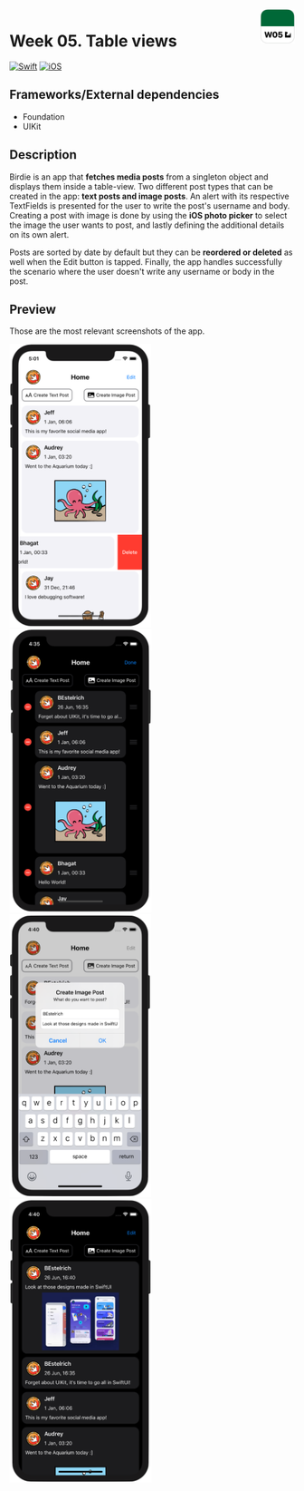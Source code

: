 <!-- Header -->
<img src="../Assets/W05_AppIcon.png" width="60" align="right"/>
<h1>Week 05. Table views</h1>

[![Swift](https://img.shields.io/badge/Swift-5.0-orange.svg?longCache=true&style=flat&logo=swift)](https://www.swift.org)
[![iOS](https://img.shields.io/badge/iOS-13.5+-lightgrey.svg?longCache=true&?style=flat&logo=apple)](https://developer.apple.com/ios/)


<!-- Body -->
## Frameworks/External dependencies
- Foundation
- UIKit


## Description
Birdie is an app that **fetches media posts** from a singleton object and displays them inside a table-view. Two different post types that can be created in the app: **text posts and image posts**. An alert with its respective TextFields is presented for the user to write the post's username and body. Creating a post with image is done by using the **iOS photo picker** to select the image the user wants to post, and lastly defining the additional details on its own alert.

Posts are sorted by date by default but they can be **reordered or deleted** as well when the Edit button is tapped. Finally, the app handles successfully the scenario where the user doesn't write any username or body in the post.


## Preview
Those are the most relevant screenshots of the app.

<p align="left">
	<img src="../Assets/W05_Screenshot1.png" height="500"/>
	<img src="../Assets/W05_Screenshot2.png" height="500"/>
	<img src="../Assets/W05_Screenshot3.png" height="500"/>
	<img src="../Assets/W05_Screenshot4.png" height="500"/>
</p>


<!-- Footer -->